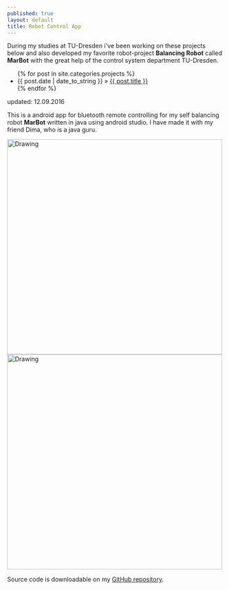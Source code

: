 ```yaml
---
published: true
layout: default
title: Robot Control App
---
```


During my studies at TU-Dresden i've been working on these projects below and also developed my favorite robot-project **Balancing Robot** called **MarBot** with the great help of the control system department TU-Dresden.

<div id="home">
  <ul class="posts">
    {% for post in site.categories.projects %}
      <li><span>{{ post.date | date_to_string }}</span> &raquo; <a href="{{ site.baseurl }}{{ post.url }}">{{ post.title }}</a></li>
    {% endfor %}
  </ul>
</div>

<p class="publish_date"> updated: 12.09.2016</p>

This is a android app for bluetooth remote controlling for my self balancing robot **MarBot** written in java using android studio. I have made it with my friend Dima, who is a java guru.

<img src="{{ site.baseurl }}/images/marbot/app/img1.jpg" alt="Drawing" style="width: 500px;"/>

<img src="{{ site.baseurl }}/images/marbot/app/img2.jpg" alt="Drawing" style="width: 500px;"/>

Source code is downloadable on my [GitHub repository](https://github.com/bolorkhuu/marbot-control).